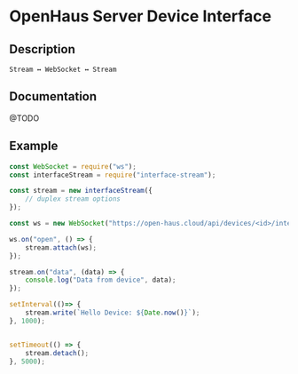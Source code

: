 # OpenHaus Server Device Interface

## Description
`Stream ↔ WebSocket ↔ Stream`


## Documentation
@TODO


## Example

```js
const WebSocket = require("ws");
const interfaceStream = require("interface-stream");

const stream = new interfaceStream({
    // duplex stream options
});

const ws = new WebSocket("https://open-haus.cloud/api/devices/<id>/interfaces/<id>");

ws.on("open", () => {
    stream.attach(ws);
});

stream.on("data", (data) => {
    console.log("Data from device", data);
});

setInterval(()=> {
    stream.write(`Hello Device: ${Date.now()}`);
}, 1000);


setTimeout(() => {
    stream.detach();
}, 5000);

```